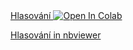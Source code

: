 <a href="https://colab.research.google.com/github/jarbes/snemovna/blob/main/Hlasovani.ipynb">
  Hlasování <img src="https://colab.research.google.com/assets/colab-badge.svg" alt="Open In Colab"/>
</a>

<a href="https://nbviewer.jupyter.org/github/jarbes/snemovna/blob/main/Hlasovani.ipynb?flush_cache=true"> Hlasování in nbviewer</a>

